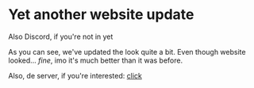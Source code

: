 # Yet another website update

Also Discord, if you're not in yet

As you can see, we've updated the look quite a bit. Even though website looked... *fine*, imo it's much better than
it was before.

Also, de server, if you're interested: [click](https://discord.gg/k6M9tNrkfN)